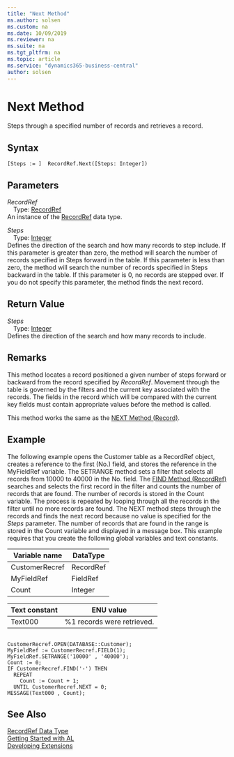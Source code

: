 ```yaml
---
title: "Next Method"
ms.author: solsen
ms.custom: na
ms.date: 10/09/2019
ms.reviewer: na
ms.suite: na
ms.tgt_pltfrm: na
ms.topic: article
ms.service: "dynamics365-business-central"
author: solsen
---
```

[//]: # (START>DO_NOT_EDIT)
[//]: # (IMPORTANT:Do not edit any of the content between here and the END>DO_NOT_EDIT.)
[//]: # (Any modifications should be made in the .xml files in the ModernDev repo.)
# Next Method
Steps through a specified number of records and retrieves a record.


## Syntax
```
[Steps := ]  RecordRef.Next([Steps: Integer])
```
## Parameters
*RecordRef*  
&emsp;Type: [RecordRef](recordref-data-type.md)  
An instance of the [RecordRef](recordref-data-type.md) data type.  

*Steps*  
&emsp;Type: [Integer](../integer/integer-data-type.md)  
Defines the direction of the search and how many records to step include. If this parameter is greater than zero, the method will search the number of records specified in Steps forward in the table. If this parameter is less than zero, the method will search the number of records specified in Steps backward in the table. If this parameter is 0, no records are stepped over. If you do not specify this parameter, the method finds the next record.  


## Return Value
*Steps*  
&emsp;Type: [Integer](../integer/integer-data-type.md)  
Defines the direction of the search and how many records to include.  


[//]: # (IMPORTANT: END>DO_NOT_EDIT)

## Remarks  
 This method locates a record positioned a given number of steps forward or backward from the record specified by *RecordRef*. Movement through the table is governed by the filters and the current key associated with the records. The fields in the record which will be compared with the current key fields must contain appropriate values before the method is called.  
  
 This method works the same as the [NEXT Method \(Record\)](../record/record-next-method.md).  
  
## Example  
 The following example opens the Customer table as a RecordRef object, creates a reference to the first \(No.\) field, and stores the reference in the MyFieldRef variable. The SETRANGE method sets a filter that selects all records from 10000 to 40000 in the No. field. The [FIND Method \(RecordRef\)](recordref-find-method.md) searches and selects the first record in the filter and counts the number of records that are found. The number of records is stored in the Count variable. The process is repeated by looping through all the records in the filter until no more records are found. The NEXT method steps through the records and finds the next record because no value is specified for the *Steps* parameter. The number of records that are found in the range is stored in the Count variable and displayed in a message box. This example requires that you create the following global variables and text constants.  
  
|Variable name|DataType|  
|-------------------|--------------|  
|CustomerRecref|RecordRef|  
|MyFieldRef|FieldRef|  
|Count|Integer|  
  
|Text constant|ENU value|  
|-------------------|---------------|  
|Text000|%1 records were retrieved.|  
  
```  
  
CustomerRecref.OPEN(DATABASE::Customer);  
MyFieldRef := CustomerRecref.FIELD(1);  
MyFieldRef.SETRANGE('10000' , '40000');  
Count := 0;  
IF CustomerRecref.FIND('-') THEN  
  REPEAT  
    Count := Count + 1;  
  UNTIL CustomerRecref.NEXT = 0;  
MESSAGE(Text000 , Count);  
``` 

## See Also
[RecordRef Data Type](recordref-data-type.md)  
[Getting Started with AL](../../devenv-get-started.md)  
[Developing Extensions](../../devenv-dev-overview.md)
